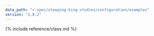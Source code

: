```yaml
---
data_path: "r-spec/sleeping-king-studios/configuration/examples"
version: "2.8.2"
---
```


{% include reference/class.md %}
